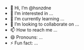 - 👋 Hi, I’m @hsnzdne
- 👀 I’m interested in ...
- 🌱 I’m currently learning ...
- 💞️ I’m looking to collaborate on ...
- 📫 How to reach me ...
- 😄 Pronouns: ...
- ⚡ Fun fact: ...

<!---
hsnzdne/hsnzdne is a ✨ special ✨ repository because its `README.md` (this file) appears on your GitHub profile.
You can click the Preview link to take a look at your changes.
--->
